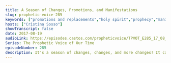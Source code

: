 ```yaml
---
title: A Season of Changes, Promotions, and Manifestations
slug: prophetic-voice-285
keywords: ["promotions and replacements","holy spirit","prophecy","manifestations"]
hosts: ["Cristina Sosso"]
showTranscript: false
date: 2017-08-19
audioLink: https://episodes.castos.com/propheticvoice/TPVOT_E285_17_08_19-20_A_Season_of_Changes_Promotions_and_Manifestations.mp3
Series: The Prophetic Voice of Our Time
episodeNumber: 285
description: It's a season of changes, changes, and more changes! It can feel uncomfortable, but it also includes promotions and manifestations!
---
```

